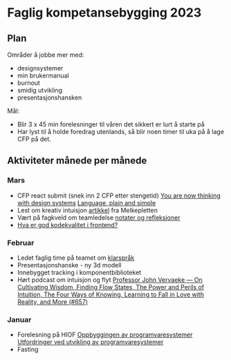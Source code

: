 # Faglig kompetansebygging 2023

## Plan

Områder å jobbe mer med:
- designsystemer
- min brukermanual
- burnout
- smidig utvikling
- presentasjonshansken

Mål:
- Blir 3 x 45 min forelesninger til våren det sikkert er lurt å starte på
- Har lyst til å holde foredrag utenlands, så blir noen timer til uka på å lage CFP på det.

## Aktiviteter månede per månede

### Mars
- CFP react submit (snek inn 2 CFP etter stengetid) [You are now thinking with design systems](/cfp/react-summit/2023/design-systems.md) [Language, plain and simple](/cfp/react-summit/2023/plain-language.md)
- Lest om kreativ intuisjon [artikkel](https://www.sciencedirect.com/science/article/pii/S2713374521000066) fra Melkepletten
- Vært på fagkveld om teamledelse [notater og refleksjoner](/notes/teamledelse/)
- [Hva er god kodekvalitet i frontend?](https://dagfs.dev/notes/kodekvalitet-frontend)

### Februar

- Ledet faglig time på teamet om [klarspråk](/articles/klarspark/)
- Presentasjonshanske - ny 3d modell
- Innebygget tracking i komponentbiblioteket
- Hørt podcast om intuisjon og flyt [Professor John Vervaeke — On Cultivating Wisdom, Finding Flow States, The Power and Perils of Intuition, The Four Ways of Knowing, Learning to Fall in Love with Reality, and More (#657)](https://tim.blog/2023/02/23/john-vervaeke/)

### Januar
- Forelesning på HIOF [Oppbyggingen av programvaresystemer](https://docs.google.com/presentation/d/1kQ05-3w-py2GhWAPSaEjZahta-w2f7XKWm3hC3-8doQ/edit?usp=sharing) [Utfordringer ved utvikling av programvaresystemer](https://docs.google.com/presentation/d/1tQE8niRalECYhfQgdGFBgeHkvosS4E92jEWYUGv24Yc/edit?usp=sharing)
- Fasting